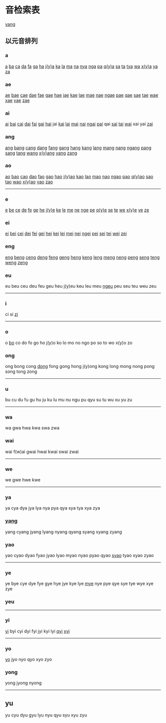 # 音检索表

[yang](#)

## 以元音排列

### a

[a](a.md) [ba](ba.md) [ca](ca.md) [da](da.md) [fa](fa.md) [ga](ga.md) [ha](ha.md) [j(y)a](jya.md) [ka](ka.md) [la](la.md) [ma](ma.md) [na](na.md) [nya](nya.md) [nga](nga.md) [pa](pa.md) [q(y)a](cya.md) [sa](sa.md) [ta](ta.md) [tya](tya.md) [wa](wa.md) [x(y)a](sya.md) [ya](ya.md) [za](za.md)

### ae

[ae](ae.md) [bae](bae.md) [cae](cae.md) [dae](dae.md) [fae](fae.md) [gae](gae.md) [hae](hae.md) [jae](jae.md) [kae](kae.md) [lae](lae.md) [mae](mae.md) [nae](nae.md) [ngae](ngae.md) [pae](pae.md) [qae](qae.md) [sae](sae.md) [tae](tae.md) [wae](wae.md) [xae](xae.md) [yae](yae.md) [zae](zae.md)

### ai

[ai](ai.md) [bai](bai.md) [cai](cai.md) [dai](dai.md) [fai](fai.md) [gai](gai.md) [hai](hai.md) jai [kai](kai.md) [lai](lai.md) [mai](mai.md) [nai](nai.md) [ngai](ngai.md) [pai](pai.md) qai [sai](sai.md) [tai](tai.md) [wai](wai.md) xai yai [zai](zai.md)

### ang

[ang](ang.md) [bang](bang.md) [cang](cang.md) [dang](dang.md) [fang](fang.md) [gang](gang.md) [hang](hang.md) [kang](kang.md) [lang](lang.md) [mang](mang.md) [nang](nang.md) [ngang](ngang.md) [pang](pang.md) [sang](sang.md) [tang](tang.md) [wang](wang.md) [x(y)ang](xyang.md) [yang](yang.md) [zang](zang.md)

### ao

[ao](ao.md) [bao](bao.md) [cao](cao.md) [dao](dao.md) [fao](fao.md) [gao](gao.md) [hao](hao.md) [j(y)ao](jyao.md) [kao](kao.md) [lao](lao.md) [mao](mao.md) [nao](nao.md) [ngao](ngao.md) [pao](pao.md) [q(y)ao](qyao.md) [sao](sao.md) [tao](tao.md) [wao](wao.md) [x(y)ao](xyao.md) [yao](yao.md) [zao](zao.md)

---

### e

[e](e.md) [be](be.md) [ce](ce.md) [de](de.md) [fe](fe.md) [ge](ge.md) [he](he.md) [j(y)e](jye.md) [ke](ke.md) [le](le.md) [me](me.md) [ne](ne.md) [nge](nge.md) [pe](pe.md) [q(y)e](qye.md) [se](se.md) [te](te.md) [we](we.md) [x(y)e](xye.md) [ye](ye.md) [ze](ze.md)

### ei

[ei](ei.md) [bei](bei.md) [cei](cei.md) [dei](dei.md) [fei](fei.md) [gei](gei.md) [hei](hei.md) [kei](kei.md) [lei](lei.md) [mei](mei.md) [nei](nei.md) [ngei](ngei.md) [pei](pei.md) [sei](sei.md) [tei](tei.md) [wei](wei.md) [zei](zei.md)

### eng

[eng](eng.md) [beng](beng.md) [ceng](ceng.md) [deng](deng.md) [feng](feng.md) [geng](geng.md) [heng](heng.md) [keng](keng.md) [leng](leng.md) [meng](meng.md) [neng](neng.md) [peng](peng.md) [seng](seng.md) [teng](teng.md) [weng](weng.md) [zeng](zeng.md)

### eu

eu beu ceu deu feu geu heu j(y)eu keu leu meu [ngeu](ying/ngeu.md) peu seu teu weu zeu

---

### i

ci si [zi](ying/zi.md)

---

### o

o [bo](bo.md) co do fo go ho j(y)o ko lo mo no ngo po so to wo x(y)o zo

### ong

ong bong cong [dong](dong.md) fong gong hong j(y)ong kong long mong nong pong song tong zong

---

### u

bu cu du fu gu hu ju ku lu mu nu ngu pu qyu su tu wu xu yu zu

---

### wa

wa gwa hwa kwa swa zwa

### wai

wai f(w)ai gwai hwai kwai swai zwai

---

### we

we gwe hwe kwe

---

### ya

ya cya dya jya lya nya pya qya sya tya xya zya

### [yang](#yang)

yang cyang jyang lyang nyang qyang syang xyang zyang

### yao

yao cyao dyao fyao jyao lyao myao nyao pyao qyao [syao](syao.md) tyao xyao zyao

---

### ye

ye bye cye dye fye gye hye jye kye lye [mye](mye.md) nye pye qye sye tye wye xye zye

### yeu

---

### yi

[yi](yi.md) byi cyi dyi fyi jyi kyi lyi [qyi](qyi.md) [xyi](xyi.md)

---

### yo

[yo](ying/yo.md) jyo nyo qyo xyo zyo

### yong

yong jyong nyong

---

## yu

yu cyu dyu gyu lyu nyu qyu syu xyu zyu
